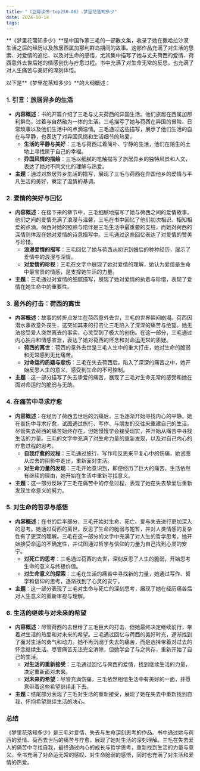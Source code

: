 ```yaml
---
title: "《豆瓣读书-top250-06》-梦里花落知多少"
date: 2024-10-14
tags: 
---
```

**《梦里花落知多少》**是中国作家三毛的一部散文集，收录了她在撒哈拉沙漠生活之后的经历以及旅居西属加那利群岛期间的故事。这部作品充满了对生活的思索、对爱情的追忆、以及对生命的感悟，尤其集中描写了她与丈夫荷西的爱情、荷西意外去世后她的情感创伤与疗愈过程。书中充满了对生命无常的反思，也充满了对人生痛苦与美好的深刻体悟。

以下是**《梦里花落知多少》**的大纲概述：

### 1. **引言：旅居异乡的生活**
- **内容概述**：书的开篇介绍了三毛与丈夫荷西的异国生活。他们旅居在西属加那利群岛，过着与自然融为一体的生活。三毛描写了她与荷西在异国的冒险、日常琐事以及他们生活中的点滴温情。三毛通过这些描写，展示了他们生活的自在与平静，也表达了对异国风情和生活细节的热爱。
  - **生活的平静与美好**：三毛与荷西过着简朴、宁静的生活，他们在陌生的土地上寻找属于自己的幸福。
  - **异国风情的描绘**：三毛以细腻的笔触描写了旅居异乡的独特风景和人文，表达了她对不同文化的理解与热爱。
- **主题**：通过对旅居异乡生活的描写，展现了三毛与荷西在异国他乡的爱情与平凡生活的美好，奠定了温情的基调。

### 2. **爱情的美好与回忆**
- **内容概述**：在接下来的章节中，三毛细腻地描写了她与荷西之间的爱情故事。他们之间的爱情充满了浪漫与温馨，三毛在书中回忆了他们初次相识、相知相爱的点滴。荷西对她的照顾与陪伴是三毛生活中最重要的支柱，而她对荷西的深情则体现在她对爱情的诗意描写中。三毛通过这些回忆表达了对爱情的赞美与珍惜。
  - **浪漫爱情的描写**：三毛回忆了她与荷西从初识到婚后的种种经历，展示了爱情中的浪漫与深情。
  - **对爱情的珍视**：三毛在文字中展现了她对爱情的理解，她认为爱情是生命中最宝贵的情感，是支撑她生活的力量。
- **主题**：三毛通过对爱情的细腻描写，展现了她对爱情的执着与珍惜，表现了爱情在她生命中的重要性。

### 3. **意外的打击：荷西的离世**
- **内容概述**：故事的转折点发生在荷西意外去世，三毛的世界瞬间崩塌。荷西因潜水事故意外丧生，这突如其来的打击让三毛陷入了深深的痛苦与绝望。她无法接受爱人突然离去的事实，心灵受到了极大的创伤。在这一部分，三毛通过内心独白和情感宣泄，表达了她对荷西的怀念和对命运无常的质疑。
  - **荷西的离世**：荷西的意外去世是三毛人生中的重大打击，她对生命的脆弱和无常感到无比痛苦。
  - **对命运的质疑与悲伤**：三毛在失去荷西后，陷入了深深的痛苦之中，她开始反思人生的意义，感受到生命的不可控制。
- **主题**：这一部分描写了失去挚爱的痛苦，展现了三毛对生命无常的感受和她在面对命运时的脆弱与无助。

### 4. **在痛苦中寻求疗愈**
- **内容概述**：在经历了荷西去世后的沉痛后，三毛逐渐开始寻找内心的平静。她在哀伤中寻求疗愈，试图通过旅行、写作、与朋友的交往来重建自己的生活。尽管失去荷西的痛苦始终存在，但她慢慢学会接受现实，并开始从痛苦中寻找生活的力量。三毛的文字中充满了对生命力量的重新发现，以及对自己内心的疗愈过程的思考。
  - **自我疗愈的过程**：三毛通过旅行、写作和反思来平复心中的伤痛，她试图从过去的阴影中走出，重新面对生活。
  - **对生命力量的发现**：三毛开始意识到，即便经历了巨大的痛苦，生活依然有继续的理由，她开始在生活中重新寻找意义。
- **主题**：这一部分反映了三毛在痛苦中的疗愈过程，表现了她在失去挚爱后重新发现生命意义的努力。

### 5. **对生命的哲思与感悟**
- **内容概述**：在书的后半部分，三毛开始对生命、死亡、爱与失去进行更加深入的思考。她通过荷西的离世，反思了生命的脆弱与短暂，并对人类情感的复杂性有了更深的理解。三毛在这一部分的文字中充满了对人生的哲学思考，她开始接受命运的不确定性，并试图通过哲学与信仰的力量为自己找到心灵的安宁。
  - **对死亡的思考**：三毛通过荷西的去世，深刻反思了人生的脆弱，开始思考生命的意义与终极价值。
  - **对生命意义的探索**：三毛在生活的痛苦中寻找新的力量，她通过写作、哲学和信仰的思考，逐渐找到了心灵的安宁。
- **主题**：这一部分表现了三毛对生命与死亡的深刻思考，展现了她在经历痛苦后对人生意义的重新审视与理解。

### 6. **生活的继续与对未来的希望**
- **内容概述**：尽管荷西的去世给了三毛巨大的打击，但她最终决定继续前行，带着对生活的热爱和对未来的希望。三毛通过回忆与荷西的美好时光，逐渐找到了面对生活的勇气和动力。她不再沉溺于失去的痛苦，而是选择带着对过去的怀念继续生活。尽管痛苦无法完全消除，但她学会了与之共存，重新开始了自己的生活。
  - **对生活的重新接受**：三毛通过回忆与荷西的爱情，找到继续生活的力量，决定重新面对未来。
  - **对未来的希望**：尽管充满伤痛，三毛依然相信生活中有美好的一面，并愿意带着这些希望继续走下去。
- **主题**：结尾部分表现了三毛对生活的重新接受，展现了她在失去中重新找到自我，怀抱希望继续生活的决心。

### **总结**
《梦里花落知多少》是三毛对爱情、失去与生命深刻思考的作品。书中通过她与荷西的爱情、荷西去世后的痛苦与疗愈，展现了她对生活的深刻理解。三毛在失去爱人的痛苦中寻找自我，最终通过内心的成长与哲学思考，重新找到生活的力量与意义。全书充满了对命运无常的感叹、对生命脆弱的感悟，同时也充满了对生活和爱情的热爱。
